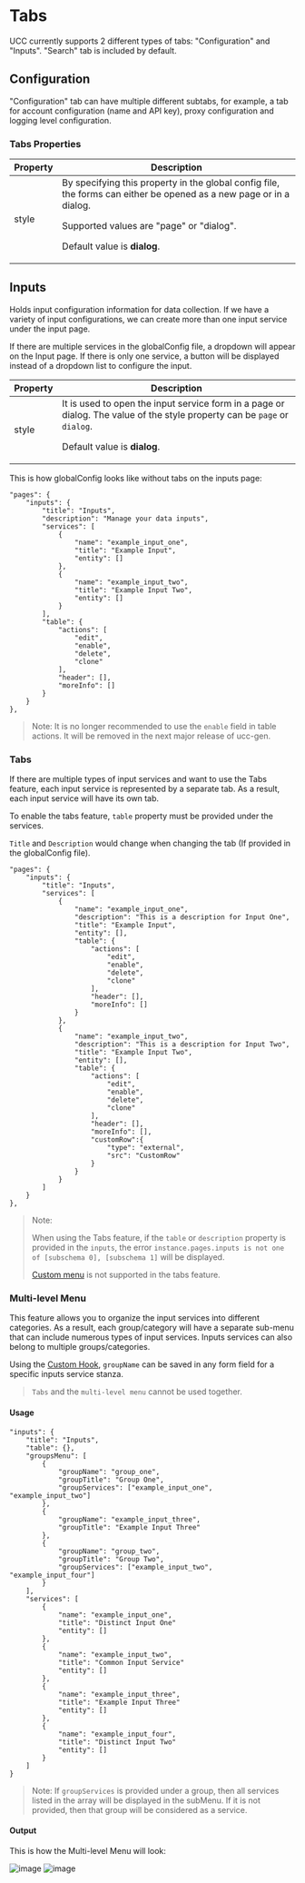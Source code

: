 # Tabs

UCC currently supports 2 different types of tabs: "Configuration" and "Inputs".
"Search" tab is included by default.

## Configuration

"Configuration" tab can have multiple different subtabs, for example, a tab
for account configuration (name and API key), proxy configuration and logging
level configuration.

### Tabs Properties

| Property | Description |
| -------- | ----------- |
| style    | By specifying this property in the global config file, the forms can either be opened as a new page or in a dialog. <p>Supported values are "page" or "dialog".</p> <p> Default value is **dialog**. </p> |

## Inputs

Holds input configuration information for data collection.
If we have a variety of input configurations, we can create more than one input service under the input page.

If there are multiple services in the globalConfig file, a dropdown will appear on the Input page.
If there is only one service, a button will be displayed instead of a dropdown list to configure the input.

| Property          | Description |
| ----------------- | ----------- |
| style             | It is used to open the input service form in a page or dialog. The value of the style property can be `page` or `dialog`. <p> Default value is **dialog**. </p>  |

This is how globalConfig looks like without tabs on the inputs page:
```
"pages": {
    "inputs": {
        "title": "Inputs",
        "description": "Manage your data inputs",
        "services": [
            {
                "name": "example_input_one",
                "title": "Example Input",
                "entity": []
            },
            {
                "name": "example_input_two",
                "title": "Example Input Two",
                "entity": []
            }
        ],
        "table": {
            "actions": [
                "edit",
                "enable",
                "delete",
                "clone"
            ],
            "header": [],
            "moreInfo": []
        }
    }
},
```

> Note: It is no longer recommended to use the `enable` field in table actions. It will be removed in the next major release of ucc-gen.

### Tabs
If there are multiple types of input services and want to use the Tabs feature, each input service is represented by a separate tab. As a result, each input service will have its own tab.

To enable the tabs feature, `table` property must be provided under the services.

`Title` and `Description` would change when changing the tab (If provided in the globalConfig file).

```
"pages": {
    "inputs": {
        "title": "Inputs",
        "services": [
            {
                "name": "example_input_one",
                "description": "This is a description for Input One",
                "title": "Example Input",
                "entity": [],
                "table": {
                    "actions": [
                        "edit",
                        "enable",
                        "delete",
                        "clone"
                    ],
                    "header": [],
                    "moreInfo": []
                }
            },
            {
                "name": "example_input_two",
                "description": "This is a description for Input Two",
                "title": "Example Input Two",
                "entity": [],
                "table": {
                    "actions": [
                        "edit",
                        "enable",
                        "delete",
                        "clone"
                    ],
                    "header": [],
                    "moreInfo": [],
                    "customRow":{
                        "type": "external",
                        "src": "CustomRow"
                    }
                }
            }
        ]
    }
},
```

> Note:
>
> When using the Tabs feature, if the `table`  or `description` property is provided in the `inputs`, the error ```instance.pages.inputs is not one of [subschema 0], [subschema 1]``` will be displayed.
>
> [Custom menu](https://splunk.github.io/addonfactory-ucc-generator/custom_ui_extensions/custom_menu/) is not supported in the tabs feature.

### Multi-level Menu

This feature allows you to organize the input services into different categories. As a result, each group/category will have a separate sub-menu that can include numerous types of input services. Inputs services can also belong to multiple groups/categories.

Using the [Custom Hook](https://splunk.github.io/addonfactory-ucc-generator/custom_ui_extensions/custom_hook/), `groupName` can be saved in any form field for a specific inputs service stanza.

> `Tabs` and the `multi-level menu` cannot be used together.

#### Usage
```
"inputs": {
    "title": "Inputs",
    "table": {},
    "groupsMenu": [
        {
            "groupName": "group_one",
            "groupTitle": "Group One",
            "groupServices": ["example_input_one", "example_input_two"]
        },
        {
            "groupName": "example_input_three", 
            "groupTitle": "Example Input Three"
        },
        {
            "groupName": "group_two",
            "groupTitle": "Group Two",
            "groupServices": ["example_input_two", "example_input_four"]
        }
    ],
    "services": [
        {
            "name": "example_input_one",
            "title": "Distinct Input One"
            "entity": []
        },
        {
            "name": "example_input_two",
            "title": "Common Input Service"
            "entity": []
        },
        {
            "name": "example_input_three",
            "title": "Example Input Three"
            "entity": []
        },
        {
            "name": "example_input_four",
            "title": "Distinct Input Two"
            "entity": []
        }
    ]
}
```
> Note: If `groupServices` is provided under a group, then all services listed in the array will be displayed in the subMenu. If it is not provided, then that group will be considered as a service.

#### Output
This is how the Multi-level Menu will look:

![image](images/Main_Menu_on_inputs_page.png)
![image](images/Sub_Menu_on_inputs_page.png)
